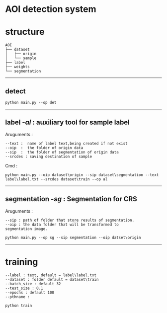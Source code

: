 # AOI detection system
# structure
```
AOI
├── dataset
│   ├── origin
│   └── sample
├── label
├── weights
└── segmentation
```
---
## detect
```terminal
python main.py --op det 
```
---
## label -*al* : auxiliary tool for sample label
Aruguments :
```
--text :  name of label text,being created if not exist
--oip  :  the folder of origin data
--sip  :  the folder of segmentation of origin data
--srcdes : saving destination of sample
```
Cmd :
```terminal
python main.py --oip dataset\origin --sip dataset\segmentation --text label\label.txt --srcdes dataset\train --op al
```
---
## segmentation -*sg* : Segmentation for CRS 
Aruguments :
```
--sip : path of folder that store results of segmentation.
--oip : the data folder that will be transformed to 
segmentation image.
```
```terminal
python main.py --op sg --sip segmentation --oip datset\origin
```
---
# training
```
--label : text, default = label\label.txt
--dataset : folder default = dataset\train
--batch_size : default 32
--test_size : 0.1
--epochs : default 100
--pthname : 
```
```terminal
python train 
```
